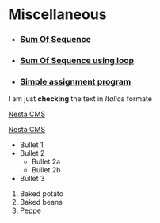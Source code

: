 # Miscellaneous

* ### [**Sum Of Sequence**](https://github.com/user140112/Basic_Recursive_Problem/blob/master/My_another/sum_of_sequence.cpp)
* ### [**Sum Of Sequence using loop**](https://github.com/user140112/Basic_Recursive_Problem/blob/master/My_another/sum_of_sequence_using_loop.cpp)
* ### [**Simple assignment program**](https://github.com/user140112/Basic_Recursive_Problem/blob/master/My_another/Simple_assignment_program.cpp)

I am just **checking** the text in *Italics*  formate

[Nesta CMS](http://effectif.com/nesta)

[Nesta CMS](http://effectif.com/nesta "Nesta is a superb CMS")

* Bullet 1
* Bullet 2
  * Bullet 2a
  * Bullet 2b
* Bullet 3

1. Baked potato
2. Baked beans
3. Peppe
